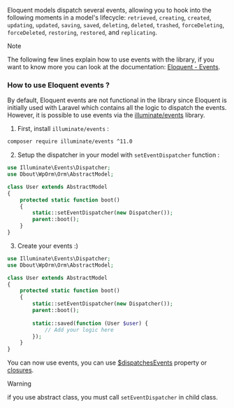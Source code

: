 Eloquent models dispatch several events, allowing you to hook into the following moments in a model's lifecycle: `retrieved`, `creating`, `created`, `updating`, `updated`, `saving`, `saved`, `deleting`, `deleted`, `trashed`, `forceDeleting`, `forceDeleted`, `restoring`, `restored`, and `replicating`.


> [!NOTE]
> The following few lines explain how to use events with the library, if you want to know more you can look at the documentation: [Eloquent - Events](https://laravel.com/docs/10.x/eloquent#events).

### How to use Eloquent events ?

By default, Eloquent events are not functional in the library since Eloquent is initially used with Laravel which contains all the logic to dispatch the events. However, it is possible to use events via the [illuminate/events](https://packagist.org/packages/illuminate/events) library.

1. First, install `illuminate/events` :

```bash
composer require illuminate/events ^11.0
```

2. Setup the dispatcher in your model with `setEventDispatcher` function :

```php
use Illuminate\Events\Dispatcher;
use Dbout\WpOrm\Orm\AbstractModel;

class User extends AbstractModel 
{
    protected static function boot()
    {
        static::setEventDispatcher(new Dispatcher());
        parent::boot();
    }
}
```

3. Create your events :)

```php
use Illuminate\Events\Dispatcher;
use Dbout\WpOrm\Orm\AbstractModel;

class User extends AbstractModel 
{
    protected static function boot()
    {
        static::setEventDispatcher(new Dispatcher());
        parent::boot();
        
        static::saved(function (User $user) {
            // Add your logic here
        });
    }
}
```

You can now use events, you can use [$dispatchesEvents](https://laravel.com/docs/10.x/eloquent#events) property or [closures](https://laravel.com/docs/10.x/eloquent#events-using-closures).

> [!WARNING]
> if you use abstract class, you must call `setEventDispatcher` in child class. 

